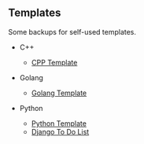 ## Templates

Some backups for self-used templates.

- C++
    - [CPP Template](https://github.com/ZintrulCre/Templates/tree/master/CPP-Template)

- Golang
    - [Golang Template](https://github.com/ZintrulCre/Templates/tree/master/Golang-Template)

- Python
    - [Python Template](https://github.com/ZintrulCre/Templates/tree/master/Python-Template)
    - [Django To Do List](https://github.com/ZintrulCre/Templates/tree/master/Django_To_Do_List)